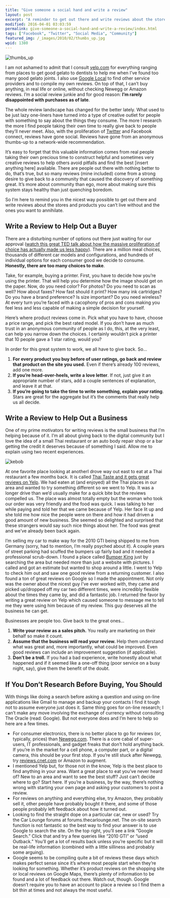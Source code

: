 ```yaml
---
title: "Give someone a social hand and write a review"
layout: post
excerpt: "A reminder to get out there and write reviews about the stores and products you can’t live without and the ones you want to annihilate."
modified: 2016-04-01 03:03:59
permalink: give-someone-a-social-hand-and-write-a-review/index.html
tags: ["Facebook", "Twitter", "Social Media", "Community"]
featured_img: /_images/2010/02/thumbs_up.jpg
wpid: 1380
---
```



![thumbs_up](/_images/2010/02/thumbs_up.jpg "thumbs_up")

I am not ashamed to admit that I consult [yelp.com](https://www.yelp.com/user_details?userid=D4SxlJ2I92bY4SYnh9ejmg) for everything ranging from places to get good gelato to dentists to help me when I’ve found too many good gelato joints. I also use [Google Local](http://maps.google.com/maps/place?cid=3819238085794648287&q=Josh%2BCan%2BHelp,%2BSan%2BDiego,%2BSan%2BDiego,%2BCA%2B92104&hl=en) to find other service providers and to compile my own reviews. On top of that, I can’t buy anything, in real life or online, without checking Newegg or Amazon reviews. I’m a social review junkie and for good reason: **I’m rarely disappointed with purchases as of late**.

The whole review landscape has changed for the better lately. What used to be just lazy one-liners have turned into a type of creative outlet for people with something to say about the things they consume. The more I research the more I find people taking their own time to really give back to people they’ll never meet. Also, with the proliferation of [Twitter](http://twitter.com/joshcanhelp) and Facebook connect, reviews have gone social. Reviews have gone from an anonymous thumbs-up to a network-wide recommendation.

It’s easy to forget that this valuable information comes from real people taking their own precious time to construct helpful and sometimes very creative reviews to help others avoid pitfalls and find the best \[insert anything here\] available. There are people out there with nothing better to do, that’s true, but so many reviews (mine included) come from a strong desire to give back to a community that caused the discovery of something great. It’s more about community than ego, more about making sure this system stays healthy than just quenching boredom.

So I’m here to remind you in the nicest way possible to get out there and write reviews about the stores and products you can’t live without and the ones you want to annihilate.

Write a Review to Help Out a Buyer
----------------------------------

There are a disturbing number of options out there just waiting for our approval ([watch this great TED talk about how the massive proliferation of choice has actually made us less happy](http://www.ted.com/talks/barry_schwartz_on_the_paradox_of_choice.html)). There are a million meal choices, thousands of different car models and configurations, and hundreds of individual options for each consumer good we decide to consume. **Honestly, there are too many choices to make**.

Take, for example, buying a printer. First, you have to decide how you’re using the printer. That will help you determine how the image should get on the paper. Now, do you need color? For photos? Do you need to scan as well? How about faxes? How fast should it print? How many ink cartridges? Do you have a brand preference? Is size important? Do you need wireless? At every turn you’re faced with a cacophony of pros and cons making you feel less and less capable of making a simple decision for yourself.

Here’s where product reviews come in. Pick what you have to have, choose a price range, and pick the best rated model. If you don’t have as much trust in an anonymous community of people as I do, this, at the very least, can help you narrow down the choices. I certainly wouldn’t pick a printer that 10 people gave a 1 star rating, would you?

In order for this great system to work, we all have to give back. So…

1. **For every product you buy before of user ratings, go back and review that product on the site you used.** Even if there’s already 100 reviews, add one more.
2. **If you’re head-over-heels, write a love letter**. If not, just give it an appropriate number of stars, add a couple sentences of explanation, and leave it at that.
3. **If you’re going to take the time to write something, explain your rating**. Stars are great for the aggregate but it’s the comments that really help us all decide.

Write a Review to Help Out a Business
-------------------------------------

One of my prime motivators for writing reviews is the small business that I’m helping because of it. I’m all about giving back to the digital community but I love the idea of a small Thai restaurant or an auto body repair shop or a bar getting the credit it deserves because of something I said. Allow me to explain using two recent experiences.

![kebob](/_images/2010/02/kebob.jpg "At one favorite place looking at another")

At one favorite place looking at anotherI drove way out east to eat at a Thai restaurant a few months back. It is called [Thai Taste and it gets great reviews on Yelp](http://www.yelp.com/biz/thai-taste-san-diego). We had eaten at (and enjoyed) all the Thai places in our area and wanted to try something different so we went to Yelp. It was a longer drive than we’d usually make for a quick bite but the reviews compelled us. The place was almost totally empty but the woman who took our order was very friendly and the food was quick. I was talking to her while paying and told her that we came because of Yelp. Her face lit up and she told me how nice the people were on there and how it had driven a good amount of new business. She seemed so delighted and surprised that these strangers would say such nice things about her. The food was great and we’ve already been back again.

I’m selling my car to make way for the 2010 GTI being shipped to me from Germany (sorry, had to mention, I’m really psyched about it). A couple years of street parking had scuffed the bumpers up fairly bad and it needed a professional scrub-down. I found a place called [Bumper King](http://maps.google.com/maps/place?hl=en&safe=off&client=firefox-a&rls=org.mozilla:en-US:official&hs=ZFt&resnum=0&um=1&ie=UTF-8&q=bumper+king+san+diego&fb=1&gl=us&hq=bumper+king&hnear=san+diego&cid=6378267608297425773&dtab=2&ei=RA1pS5-_Jov0sgOYqZCOBQ&sa=X&oi=local_result&ct=result&resnum=1&ved=0CEMQqgUwAA) just by searching the area but needed more than just a website with pictures. I called and got an estimate but wanted to shop around a little. I went to Yelp to check him out and saw one good review from a returning customer. I also found a ton of great reviews on Google so I made the appointment. Not only was the owner about the nicest guy I’ve ever worked with, they came and picked up/dropped off my car two different times, were incredibly flexible about the times they came by, and did a fantastic job. I returned the favor by writing a great review on Yelp which caused someone to message me to tell me they were using him because of my review. This guy deserves all the business he can get.

Businesses are people too. Give back to the great ones…

1. **Write your review as a sales pitch.** You really are marketing on their behalf so make it count.
2. **Assume that the business will read your review.** Help them understand what was great and, more importantly, what could be improved. Even good reviews can include an improvement suggestion (if applicable).
3. **Don’t be a troll.** If you had a bad experience, write honestly about what happened and if it seemed like a one-off thing (poor service on a busy night, say), give them the benefit of the doubt.

If You Don’t Research Before Buying, You Should
-----------------------------------------------

With things like doing a search before asking a question and using on-line applications like Gmail to manage and backup your contacts I find it tough not to assume everyone just does it. Same thing goes for on-line research; I can’t make any move involving the exchange of currency without consulting The Oracle (read: Google). But not everyone does and I’m here to help so here are a few times.

- For consumer electronics, there is no better place to go for reviews (or, typically, prices) than [Newegg.com](http://newegg.com). There is a core cabal of super-users, IT professionals, and gadget freaks that don’t hold anything back. If you’re in the market for a cell phone, a computer part, or a digital camera, this should be your first stop. If you’re still stuck after Newegg, try [reviews.cnet.com](http://reviews.cnet.com) or Amazon to augment.
- I mentioned Yelp but, for those not in the know, Yelp is the best place to find anything in your area. Want a great place to eat you’ve never heard of? New to an area and want to see the best stuff? Just can’t decide where to go? Start here. If you’re a business, by the way, there’s nothing wrong with starting your own page and asking your customers to post a review.
- For reviews on anything and everything else, try Amazon, they probably sell it, other people have probably bought it there, and some of those people probably left feedback about how it turned out.
- Looking to find the straight dope on a particular car, new or used? Try the Car Lounge forums at forums.thecarlounge.net. The on-site search function is not fantastic so the best way to find your answer is to use Google to search the site. On the top right, you’ll see a link “Google Search.” Click that and try a few queries like “2010 GTI” or “used Outback.” You’ll get a lot of results back unless you’re specific but it will be real-life information (combined with a little silliness and probably some arguing).
- Google seems to be compiling quite a bit of reviews these days which makes perfect sense since it’s where most people start when they’re looking for something. Whether it’s product reviews on the shopping site or local reviews on Google Maps, there’s plenty of information to be found and a lot of feedback out there. Watch out, though. Google doesn’t require you to have an account to place a review so I find them a bit thin at times and not always the most useful.
